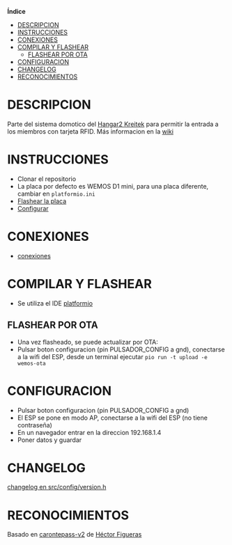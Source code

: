 **Índice**   

- [DESCRIPCION](#descripcion)
- [INSTRUCCIONES](#instrucciones)
- [CONEXIONES](#conexiones)
- [COMPILAR Y FLASHEAR](#compilar-y-flashear)
  - [FLASHEAR POR OTA](#flashear-por-ota)
- [CONFIGURACION](#configuracion)
- [CHANGELOG](#changelog)
- [RECONOCIMIENTOS](#reconocimientos)

# DESCRIPCION

Parte del sistema domotico del [Hangar2 Kreitek](http://kreitek.org) para permitir la entrada a los miembros con tarjeta RFID. Más informacion en la [wiki](http://wiki.kreitek.org/proyectos:domotica_con_sonoff_y_raspberry_pi)

# INSTRUCCIONES

- Clonar el repositorio
- La placa por defecto es WEMOS D1 mini, para una placa diferente, cambiar en `platformio.ini`
- [Flashear la placa](#compilar-y-flashear)
- [Configurar](#configuracion)

# CONEXIONES

- [conexiones](src/config/placas.h)

# COMPILAR Y FLASHEAR

- Se utiliza el IDE [platformio](https://platformio.org/platformio-ide)

## FLASHEAR POR OTA

- Una vez flasheado, se puede actualizar por OTA:
- Pulsar boton configuracion (pin PULSADOR_CONFIG a gnd), conectarse a la wifi del ESP, desde un terminal ejecutar
```pio run -t upload -e wemos-ota```

# CONFIGURACION

- Pulsar boton configuracion (pin PULSADOR_CONFIG a gnd)
- El ESP se pone en modo AP, conectarse a la wifi del ESP (no tiene contraseña)
- En un navegador entrar en la direccion 192.168.1.4
- Poner datos y guardar

# CHANGELOG

[changelog en src/config/version.h](src/config/version.h)

# RECONOCIMIENTOS

Basado en [carontepass-v2](https://github.com/torehc/carontepass-v2) de [Héctor Figueras](https://github.com/torehc)
